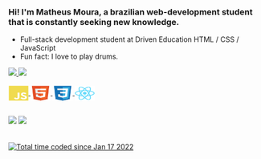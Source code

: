 ### Hi! I'm Matheus Moura, a brazilian web-development student that is constantly seeking new knowledge.

- Full-stack development student at Driven Education HTML / CSS / JavaScript
- Fun fact: I love to play drums.



<div>
  <a href="https://github.com/matheuslnmoura">
  <img height="180em" src="https://github-readme-stats.vercel.app/api?username=matheuslnmoura&show_icons=true&theme=radical&include_all_commits=true&count_private=true"/>
  <img height="180em" src="https://github-readme-stats.vercel.app/api/top-langs/?username=matheuslnmoura&layout=compact&langs_count=7&theme=radical"/>
</div>
  
<div style="display: inline_block"><br>
  <img align="center" alt="Matheus-Js" height="30" width="40" src="https://raw.githubusercontent.com/devicons/devicon/master/icons/javascript/javascript-plain.svg">
  <img align="center" alt="Matheus-HTML" height="30" width="40" src="https://raw.githubusercontent.com/devicons/devicon/master/icons/html5/html5-original.svg">
  <img align="center" alt="Matheus-CSS" height="30" width="40" src="https://raw.githubusercontent.com/devicons/devicon/master/icons/css3/css3-original.svg">
  <img align="center" alt="Matheus-React" height="30" width="40" src="https://raw.githubusercontent.com/devicons/devicon/master/icons/react/react-original.svg">
</div>
  
  ##
  
  <div style="display: inline_block">
    <a "display: inline_block" href="https://www.linkedin.com/in/matheuslnmoura/" target="_blank"><img src="https://img.shields.io/badge/-LinkedIn-%230077B5?style=for-the-badge&logo=linkedin&logoColor=white" target="_blank"></a> 
    <a style= "display: inline_block" href = "mailto:matheuslnmoura@gmail.com"><img src="https://img.shields.io/badge/-Gmail-%23333?style=for-the-badge&logo=gmail&logoColor=white" target="_blank"></a>
  </div>
  <br/> <br/>
 <a href="https://wakatime.com/@931df320-b04c-4053-a4b2-f78c7375317a"><img src="https://wakatime.com/badge/user/931df320-b04c-4053-a4b2-f78c7375317a.svg" alt="Total time coded since Jan 17 2022" /></a>
    
